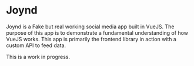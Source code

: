 # Joynd 
Joynd is a Fake but real working social media app built in VueJS. The purpose of this app is to demonstrate a fundamental understanding of how VueJS works. This app is primarily the frontend library in action with a custom API to feed data.

This is a work in progress.
